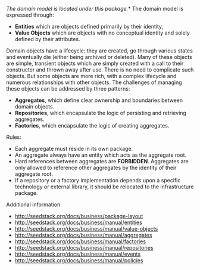 *The domain model is located under this package.** The domain model is expressed through:

* **Entities** which are objects defined primarily by their identity,
* **Value Objects** which are objects with no conceptual identity and solely defined by their attributes.

Domain objects have a lifecycle: they are created, go through various states and eventually die (either being archived or
deleted). Many of these objects are simple, transient objects which are simply created with a call to their constructor
and thrown away after use. There is no need to complicate such objects. But some objects are more rich, with a complex
lifecycle and numerous relationships with other objects. The challenges of managing these objects can be addressed by
three patterns:

* **Aggregates**, which define clear ownership and boundaries between domain objects.
* **Repositories**, which encapsulate the logic of persisting and retrieving aggregates.
* **Factories**, which encapsulate the logic of creating aggregates.

Rules:

* Each aggregate must reside in its own package.
* An aggregate always have an entity which acts as the aggregate root.
* Hard references between aggregates are **FORBIDDEN**. Aggregates are only allowed to reference other aggregates
by the identity of their aggregate root.
* If a repository or a factory implementation depends upon a specific technology or external library, it should be
relocated to the infrastructure package.

Additional information:

* http://seedstack.org/docs/business/package-layout
* http://seedstack.org/docs/business/manual/entities
* http://seedstack.org/docs/business/manual/value-objects
* http://seedstack.org/docs/business/manual/aggregates
* http://seedstack.org/docs/business/manual/factories
* http://seedstack.org/docs/business/manual/repositories
* http://seedstack.org/docs/business/manual/events
* http://seedstack.org/docs/business/manual/policies
